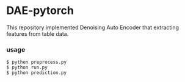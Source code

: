 # DAE-pytorch
This repository implemented Denoising Auto Encoder that extracting features from table data.

### usage
```
$ python preprocess.py
$ python run.py
$ python prediction.py
```
